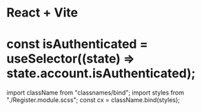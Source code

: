 # React + Vite

# const isAuthenticated = useSelector((state) => state.account.isAuthenticated);

import className from "classnames/bind";
import styles from "./Register.module.scss";
const cx = className.bind(styles);
